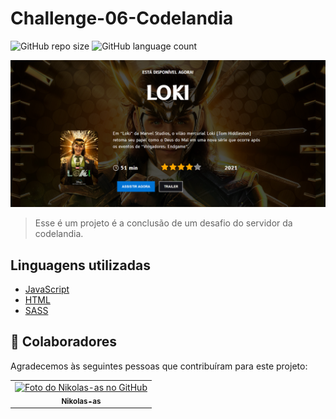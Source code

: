 # Challenge-06-Codelandia

![GitHub repo size](https://img.shields.io/github/repo-size/Nikolas-as/Challenge-06-Codelandia?style=for-the-badge)
![GitHub language count](https://img.shields.io/github/languages/count/Nikolas-as/Challenge-06-Codelandia?style=for-the-badge)

<img src="./img.PNG" alt="exemplo imagem">

> Esse é um projeto é a conclusão de um desafio do servidor da codelandia.
>
## Linguagens utilizadas

- [JavaScript](https://developer.mozilla.org/pt-BR/docs/Web/JavaScript)
- [HTML](https://developer.mozilla.org/pt-BR/docs/Web/HTML)
- [SASS](https://sass-lang.com/)

## 🤝 Colaboradores

Agradecemos às seguintes pessoas que contribuíram para este projeto:

<table>
  <tr>
    <td align="center">
      <a href="#">
        <img src="https://avatars.githubusercontent.com/u/62979208?v=4" width="100px;" alt="Foto do Nikolas-as no GitHub"/><br>
        <sub>
          <b>Nikolas-as</b>
        </sub>
      </a>
    </td>
</table>

